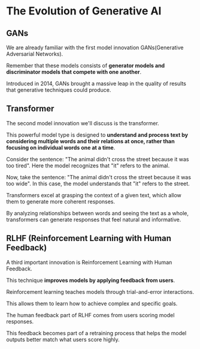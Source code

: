 # The Evolution of Generative AI


## GANs
We are already familiar with the first model innovation GANs(Generative 
Adversarial Networks).

Remember that these models consists of __generator models and discriminator models
that compete with one another__.

Introduced in 2014, GANs brought a massive leap in the quality of results that
generative techniques could produce.


## Transformer

The second model innovation we'll discuss is the transformer.

This powerful model type is designed to __understand and process text by 
considering multiple words and their relations at once, rather than focusing 
on individual words one at a time__.

Consider the sentence: "The animal didn't cross the street because it was 
too tired". Here the model recognizes that "it" refers to the animal. 

Now, take the sentence: "The animal didn't cross the street because it was 
too wide". In this case, the model understands that "it" refers to the street.

Transformers excel at grasping the context of a given text, which allow them 
to generate more coherent responses.

By analyzing relationships between words and seeing the text as a whole, 
transformers can generate responses that feel natural and informative.


## RLHF (Reinforcement Learning with Human Feedback)

A third important innovation is Reinforcement Learning with Human Feedback. 

This technique __improves models by applying feedback from users__. 

Reinforcement learning teaches models through trial-and-error interactions.

This allows them to learn how to achieve complex and specific goals.

The human feedback part of RLHF comes from users scoring model responses.

This feedback becomes part of a retraining process that helps the model outputs
better match what users score highly.






